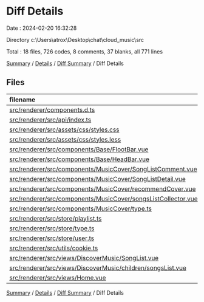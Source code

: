 # Diff Details

Date : 2024-02-20 16:32:28

Directory c:\\Users\\atrox\\Desktop\\chat\\cloud_music\\src

Total : 18 files,  726 codes, 8 comments, 37 blanks, all 771 lines

[Summary](results.md) / [Details](details.md) / [Diff Summary](diff.md) / Diff Details

## Files
| filename | language | code | comment | blank | total |
| :--- | :--- | ---: | ---: | ---: | ---: |
| [src/renderer/components.d.ts](/src/renderer/components.d.ts) | TypeScript | 8 | 0 | 0 | 8 |
| [src/renderer/src/api/index.ts](/src/renderer/src/api/index.ts) | TypeScript | 5 | 0 | 0 | 5 |
| [src/renderer/src/assets/css/styles.css](/src/renderer/src/assets/css/styles.css) | CSS | 10 | 0 | 0 | 10 |
| [src/renderer/src/assets/css/styles.less](/src/renderer/src/assets/css/styles.less) | Less | -5 | 5 | 1 | 1 |
| [src/renderer/src/components/Base/FlootBar.vue](/src/renderer/src/components/Base/FlootBar.vue) | Vue | 1 | 0 | 1 | 2 |
| [src/renderer/src/components/Base/HeadBar.vue](/src/renderer/src/components/Base/HeadBar.vue) | Vue | 24 | 0 | 0 | 24 |
| [src/renderer/src/components/MusicCover/SongListComment.vue](/src/renderer/src/components/MusicCover/SongListComment.vue) | Vue | 9 | 0 | 2 | 11 |
| [src/renderer/src/components/MusicCover/SongListDetail.vue](/src/renderer/src/components/MusicCover/SongListDetail.vue) | Vue | 50 | 0 | 2 | 52 |
| [src/renderer/src/components/MusicCover/recommendCover.vue](/src/renderer/src/components/MusicCover/recommendCover.vue) | Vue | 4 | 0 | 0 | 4 |
| [src/renderer/src/components/MusicCover/songsListCollector.vue](/src/renderer/src/components/MusicCover/songsListCollector.vue) | Vue | 9 | 0 | 2 | 11 |
| [src/renderer/src/components/MusicCover/type.ts](/src/renderer/src/components/MusicCover/type.ts) | TypeScript | 97 | 1 | 9 | 107 |
| [src/renderer/src/store/playlist.ts](/src/renderer/src/store/playlist.ts) | TypeScript | 25 | 0 | 1 | 26 |
| [src/renderer/src/store/type.ts](/src/renderer/src/store/type.ts) | TypeScript | 294 | 1 | 18 | 313 |
| [src/renderer/src/store/user.ts](/src/renderer/src/store/user.ts) | TypeScript | 1 | 0 | 1 | 2 |
| [src/renderer/src/utils/cookie.ts](/src/renderer/src/utils/cookie.ts) | TypeScript | 1 | 0 | 0 | 1 |
| [src/renderer/src/views/DiscoverMusic/SongList.vue](/src/renderer/src/views/DiscoverMusic/SongList.vue) | Vue | 202 | 1 | 3 | 206 |
| [src/renderer/src/views/DiscoverMusic/children/songsList.vue](/src/renderer/src/views/DiscoverMusic/children/songsList.vue) | Vue | -8 | 0 | -3 | -11 |
| [src/renderer/src/views/Home.vue](/src/renderer/src/views/Home.vue) | Vue | -1 | 0 | 0 | -1 |

[Summary](results.md) / [Details](details.md) / [Diff Summary](diff.md) / Diff Details